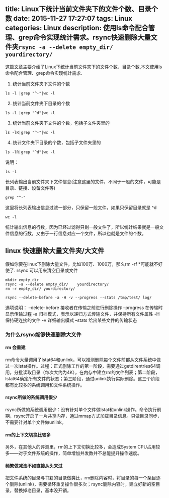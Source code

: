 title: Linux下统计当前文件夹下的文件个数、目录个数
date: 2015-11-27 17:27:07
tags: Linux
categories: Linux
description: 使用ls命令配合管理、grep命令实现统计需求。rsync快速删除大量文件夹`rsync -a --delete empty_dir/    yourdirectory/`
---

[这篇文章](http://www.jb51.net/article/56474.htm)主要介绍了Linux下统计当前文件夹下的文件个数、目录个数,本文使用ls命令配合管理、grep命令实现统计需求.


1) 统计当前文件夹下文件的个数
```shell
ls -l |grep "^-"|wc -l
```

2) 统计当前文件夹下目录的个数
```shell
ls -l |grep "^d"|wc -l
```
 
3) 统计当前文件夹下文件的个数，包括子文件夹里的
```shell
ls -lR|grep "^-"|wc -l
```
 
4) 统计文件夹下目录的个数，包括子文件夹里的
```shell
ls -lR|grep "^d"|wc -l
```
 
说明：
```shell
ls -l
```
长列表输出当前文件夹下文件信息(注意这里的文件，不同于一般的文件，可能是目录、链接、设备文件等)
```shell
grep "^-"
```
这里将长列表输出信息过滤一部分，只保留一般文件，如果只保留目录就是 ^d
```shell
wc -l
```
统计输出信息的行数，因为已经过滤得只剩一般文件了，所以统计结果就是一般文件信息的行数，又由于一行信息对应一个文件，所以也就是文件的个数。


## linux 快速删除大量文件夹/大文件

假如你要在linux下删除大量文件，比如100万、1000万，那么rm -rf *可能就不好使了. rsync 可以用来清空目录或文件

```shell
mkdir empty_dir
rsync -a --delete empty_dir/    yourdirectory/
rm -r empty_dir/ yourdirectory/
```

```
rsync --delete-before -a -H -v --progress --stats /tmp/test/ log/

```
选项说明：
–delete-before 接收者在传输之前进行删除操作
–progress 在传输时显示传输过程
-a 归档模式，表示以递归方式传输文件，并保持所有文件属性
-H 保持硬连接的文件
-v 详细输出模式
–stats 给出某些文件的传输状态

### 为什么rsync能够快速删除大文件

#### rm 会重建

rm命令大量调用了lstat64和unlink，可以推测删除每个文件前都从文件系统中做过一次lstat操作。过程：正式删除工作的第一阶段，需要通过getdirentries64调用，分批读取目录（每次大约为4K），在内存中建立rm的文件列表；第二阶段，lstat64确定所有文件的状态；第三阶段，通过unlink执行实际删除。这三个阶段都有比较多的系统调用和文件系统操作。

#### rsync所做的系统调用很少

rsync所做的系统调用很少：没有针对单个文件做lstat和unlink操作。命令执行前期，rsync开启了一片共享内存，通过mmap方式加载目录信息。只做目录同步，不需要针对单个文件做unlink。


#### rm的上下文切换比较多

另外，在其他人的评测里，rm的上下文切换比较多，会造成System CPU占用较多——对于文件系统的操作，简单增加并发数并不总能提升操作速度。


#### 频繁做减法不如直接从头来过
把文件系统的目录与书籍的目录做类比，rm删除内容时，将目录的每一个条目逐个删除(unlink)，需要循环重复操作很多次；rsync删除内容时，建立好新的空目录，替换掉老目录，基本没开销。

